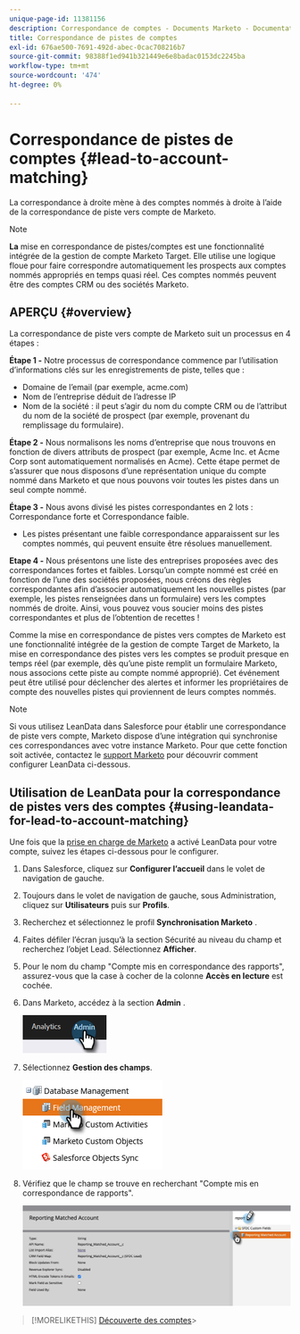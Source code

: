 ```yaml
---
unique-page-id: 11381156
description: Correspondance de comptes - Documents Marketo - Documentation du produit
title: Correspondance de pistes de comptes
exl-id: 676ae500-7691-492d-abec-0cac708216b7
source-git-commit: 98388f1ed941b321449e6e8badac0153dc2245ba
workflow-type: tm+mt
source-wordcount: '474'
ht-degree: 0%

---
```


# Correspondance de pistes de comptes {#lead-to-account-matching}

La correspondance à droite mène à des comptes nommés à droite à l’aide de la correspondance de piste vers compte de Marketo.

>[!NOTE]
>
>**La** mise en correspondance de pistes/comptes est une fonctionnalité intégrée de la gestion de compte Marketo Target. Elle utilise une logique floue pour faire correspondre automatiquement les prospects aux comptes nommés appropriés en temps quasi réel. Ces comptes nommés peuvent être des comptes CRM ou des sociétés Marketo.

## APERÇU {#overview}

La correspondance de piste vers compte de Marketo suit un processus en 4 étapes :

**Étape 1 -** Notre processus de correspondance commence par l’utilisation d’informations clés sur les enregistrements de piste, telles que :

* Domaine de l’email (par exemple, acme.com)
* Nom de l’entreprise déduit de l’adresse IP
* Nom de la société : il peut s’agir du nom du compte CRM ou de l’attribut du nom de la société de prospect (par exemple, provenant du remplissage du formulaire).

**Étape 2 -** Nous normalisons les noms d’entreprise que nous trouvons en fonction de divers attributs de prospect (par exemple, Acme Inc. et Acme Corp sont automatiquement normalisés en Acme). Cette étape permet de s’assurer que nous disposons d’une représentation unique du compte nommé dans Marketo et que nous pouvons voir toutes les pistes dans un seul compte nommé.

**Étape 3 -** Nous avons divisé les pistes correspondantes en 2 lots : Correspondance forte et Correspondance faible.

* Les pistes présentant une faible correspondance apparaissent sur les comptes nommés, qui peuvent ensuite être résolues manuellement.

**Etape 4 -** Nous présentons une liste des entreprises proposées avec des correspondances fortes et faibles. Lorsqu’un compte nommé est créé en fonction de l’une des sociétés proposées, nous créons des règles correspondantes afin d’associer automatiquement les nouvelles pistes (par exemple, les pistes renseignées dans un formulaire) vers les comptes nommés de droite. Ainsi, vous pouvez vous soucier moins des pistes correspondantes et plus de l’obtention de recettes !

Comme la mise en correspondance de pistes vers comptes de Marketo est une fonctionnalité intégrée de la gestion de compte Target de Marketo, la mise en correspondance des pistes vers les comptes se produit presque en temps réel (par exemple, dès qu’une piste remplit un formulaire Marketo, nous associons cette piste au compte nommé approprié). Cet événement peut être utilisé pour déclencher des alertes et informer les propriétaires de compte des nouvelles pistes qui proviennent de leurs comptes nommés.

>[!NOTE]
>
>Si vous utilisez LeanData dans Salesforce pour établir une correspondance de piste vers compte, Marketo dispose d’une intégration qui synchronise ces correspondances avec votre instance Marketo. Pour que cette fonction soit activée, contactez le [support Marketo](https://nation.marketo.com/t5/Support/ct-p/Support) pour découvrir comment configurer LeanData ci-dessous.

## Utilisation de LeanData pour la correspondance de pistes vers des comptes {#using-leandata-for-lead-to-account-matching}

Une fois que la [prise en charge de Marketo](https://nation.marketo.com/t5/Support/ct-p/Support) a activé LeanData pour votre compte, suivez les étapes ci-dessous pour le configurer.

1. Dans Salesforce, cliquez sur **Configurer l’accueil** dans le volet de navigation de gauche.

1. Toujours dans le volet de navigation de gauche, sous Administration, cliquez sur **Utilisateurs** puis sur **Profils**.

1. Recherchez et sélectionnez le profil **Synchronisation Marketo** .

1. Faites défiler l’écran jusqu’à la section Sécurité au niveau du champ et recherchez l’objet Lead. Sélectionnez **Afficher**.

1. Pour le nom du champ &quot;Compte mis en correspondance des rapports&quot;, assurez-vous que la case à cocher de la colonne **Accès en lecture** est cochée.

1. Dans Marketo, accédez à la section **Admin** .

   ![](assets/lead-to-account-matching-1.png)

1. Sélectionnez **Gestion des champs**.

   ![](assets/lead-to-account-matching-2.png)

1. Vérifiez que le champ se trouve en recherchant &quot;Compte mis en correspondance de rapports&quot;.

   ![](assets/lead-to-account-matching-3.png)

>[!MORELIKETHIS]
[Découverte des comptes](/help/marketo/product-docs/target-account-management/target/named-accounts/discover-accounts.md)>
>
